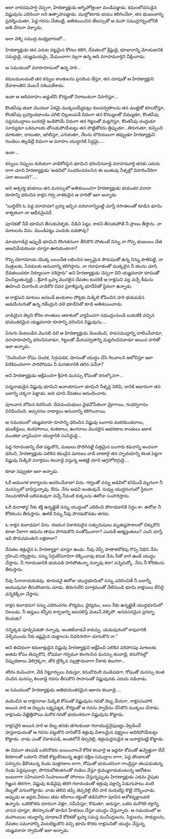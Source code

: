 ﻿అలా నారదమహర్షి చెప్పగా, హిరణ్యాక్షుడు అగ్నిహోత్రంలా మండిపడ్డాడు. కమలలోచనుడైన విష్ణువును ఎదిరించా లని ఉత్సాహపడ్డాడు. ముల్లోకలాకు భయం కలిగించేలా, తన భుజబలాన్ని ప్రదర్శించుతూ, పెద్ద గదను చేతబట్టి, అతిశయించిన తేజస్సుతో ఆ మహా సముద్రగర్భంలోనికి అతి వేగంగా వెళ్ళాడు. 

అలా వెళ్ళి సముద్ర మధ్యభాగంలో... 

హిరణ్యాక్షుడు తన ఎదుట దట్టమైన కోరలు కలిగి, దేవతలలో శ్రేష్ఠుడై, భూభారాన్ని మోయడానికి సమర్థుడై, యజ్ఞమయమై, మేఘంలాగా నల్లగా ఉన్న ఆది వరాహమూర్తిని వీక్షించాడు. 

ఆ సమయంలో వరాహరూపంలో ఉన్న హరి... 

కమలములవంటి తన కన్నుల కాంతులను ప్రసరింప జేస్తూ, తన చూపుతో ఆ హిరణ్యాక్షుని దేహకాంతిని వెంటనే నశింపజేశాడు. 

ఇంకా ఆ ఆదివరాహం అడ్డులేని శౌర్యంతో నిరాటంకంగా విహరిస్తూ... 

కొంతసేపు తుదా మొదలూ ఏకమై ముక్కలయ్యేటట్లు కులపర్వతాలను తన ముట్టెతో కూలదోస్తూ, కొంతసేపు బ్రహ్మాండభాండం పగిలి చిల్లులుపడే విధంగా తన కొమ్ములతో చిమ్ముతూ, కొంతసేపు సప్తసముద్రాలు బురదలై ఇంకిపోయే విధంగా తన గిట్టలతో మట్టగిస్తూ, కొంతసేపు చంద్రుడూ సూర్యుడూ ఒకమూలకు తోసుకుపోయేటట్లు తన పొట్టితోకను త్రిప్పుతూ...తిరుగుతూ, కుప్పించి దూకుతూ, దాటుతూ, ఇగిలిస్తూ, ఎగురుతూ, నేలను బొరియలుగా తవ్వుతూ హిరణ్యాక్షుని గుండెలు తల్లడిల్లే విధంగా ఆ వరాహం యుద్ధానికి సిద్ధమై.... 

ఇంకా... 

కన్నులు నిప్పులు కురియగా వాడికోరపైన భూమిని ధరించినవాడై వరాహమూర్తి తనకు ఎదురు రాగా చూచి హిరణ్యాక్షుడు ‘అడవిలో సంచరించవలసిన ఈ జంతువు నీళ్ళల్లో విహరించేదిగా ఎలా అయింది?’.... 

అని ఆశ్చర్య భయాలు తన మనస్సులో అతిశయించగా హిరణ్యాక్షుడు భయంకర వరాహ రూపాన్ని ధరించిన రాక్షస గర్వ నాశకుడైన ఆ హరితో ఇలా అన్నాడు 

“బుద్ధిలేని ఓ పెద్ద వరాహమా! బ్రహ్మ ఇచ్చిన వరదానాన్నిబట్టి చూస్తే రసాతలంతో కూడిన భూమి శాశ్వతంగా నా ఆధీనమైనదే. 

పూనికతో నీవీ భూమిని తీసుకువెళ్ళకు. విడిచి పెట్టు. కాదని తీసుకుపోతే నీ ప్రాణం తీస్తాను. నా మాటలను విను. మొండిపట్టు ఎందుకు పడతావు? 

మాయగాడివై ఇప్పుడీ భూమిని దొంగతనంగా తీసికొని పోతుంటే నిన్ను నా గొప్ప భుజబలం చేత అణచివేయకుండా చూస్తూ ఊరుకుంటానా? 

గొప్ప యోగమాయ యొక్క బలంచేత లభించిన అల్పమైన పౌరుషంతో ఉన్న నిన్ను పాతిపెట్టి, నా మిత్రులకు, సేవకులకు ఆనందాన్ని కలిగిస్తాను. నా గదాఘాతంతో ముక్కలైన నీ తలను చూసి దేవతలందరూ నిర్మూలంగా నశిస్తారు” అని హిరణ్యాక్షుడు చెప్పగా విని యజ్ఞవరాహ రూపంతో విలసిల్లుతున్నట్టి....శ్రీహరి బ్రహ్మ మొదలైన దేవతల కందరికీ ఆ రాక్షసుని వల్ల వచ్చే కీడును ఊహించి విచారించి వాడికోర చివర ప్రకాశిస్తున్న భూదేవితో స్థిరంగా ఉన్నాడు. 

ఆ రాక్షసుని మాటలు అనబడే అంకుశాల పోట్లకు మిక్కిలి కోపించిన హరి భయపడిన ఆడయేనుగుతో ఉన్న గజేంద్రుని వలె భూదేవితో కూడి అతిశయించాడు. 

వాడియైన తెల్లని కోరల కాంతులు ఆకాశంలో వ్యాపించగా సముద్రంనుండి బయటికి వచ్చిన భయంకరమైన యజ్ఞవరాహ రూపాన్ని ధరించిన విష్ణువును.... 

ఏనుగు వెంటబడిన మొసలి వలె ఆ హిరణ్యాక్షుడు వెంబడించి, పాపసముద్రాన్ని దాటించేవాడూ, వరాహరూపాన్ని ధరించినవాడూ, గిట్టలతో మేరుపర్వతాన్ని మట్టగించినవాడూ అయిన హరితో ఇలా అన్నాడు. 

“నిందించినా రోషం చెందక, సిగ్గుపడక, మోసంతో యుద్ధం చేసి గెలవాలని ఆలోచిస్తూ ఇలా పిరికిపందలాగా పారిపోవడం నీ మగతనానికి తగిన పనేనా? 

అని హిరణ్యాక్షుడు ఆక్షేపంచగా శ్రీహరి మనస్సు కోపంతో రగుల్కొనగా... 

పద్మనాభుడైన విష్ణువు భూమిని అనాయాసంగా భూమిని నీళ్ళపై నిలిపి, దానికి ఆధారంగా తన బలాన్ని చక్కగా పెట్టాడు. అది చూచి దేవతలు ఆనందించారు. 

పూలవాన బోరున కురిసింది. దేవదుందుభులు వైభవోపేతంగా మ్రోగాయి. గంధర్వగానం వినిపించింది. అప్సరసల నాట్యాలు ఆనందాన్ని కలిగించాయి. 

ఆ సమయంలో యజ్ఞవరాహ రూపాన్ని ధరించిన విష్ణువు బంగారు మకరకుండలాలు, భుజకీర్తులు, కంఠహారాలు, కంకణాలు, ఉంగరాలు మొదలైన ఆభరణాల కాంతులు ఆకాశ మంతటా వ్యాపింపగా యుద్ధానికి సంసిద్ధుడై... 

పెద్ద గదాదండాన్ని చేత పట్టుకొని, మణులు పొదిగినట్టి చిత్రమైన బంగారు కవచాన్ని అందంగా ధరించి, హిరణ్యాక్షుడు పలికిన కటువైన మాటలు వాడి బాణాలై తన హృదయాన్ని కలత పెట్టగా విష్ణువు మిక్కిలి పరాక్రమం కలవాడై వస్తున్న అతణ్ణి చూచి ఆగ్రహోదగ్రుడై.... 

కూడా నవ్వుతూ ఇలా అన్నాడు. 

ఓరీ అమంగళ కార్యాలను ఆచరించేవాడా! విను. గర్వంతో నన్ను అడవిలో కనిపించే మృగంగా నీ మనస్సులో భావిస్తున్నావు. ఔను. నేను అడవి జంతువునే. నువ్వు యుద్ధరంగంలో స్థిరంగా నిలువగలిగితే బలిపశువుగా వచ్చే నీవంటి కుక్కలను ఈరోజు సంహరిస్తాను. 

ఓరీ దురాత్మా! నీకు శక్తి ఉన్నట్లైతే నన్ను యుద్ధంలో ఎదిరించి పోరాడడానికి సిద్ధం కా. ఈరోజు నీ కోరికలను తీరుస్తాను. ఊరికే నిన్ను నీవు పొగడుకొనడం తగదు. 

ఓ రాక్షస కులాధమా! విను. రణరంగ విశారదులైన సత్పురుషులు మృత్యుపాశాలలో చిక్కుకొని కూడా నీలాగా తమను తాము పొగడుకొని సంతోషించారా? ఎందుకీ ఆత్మస్తుతులు? ఎంచి చూస్తే ఇవి పౌరుషవంతుని లక్షణాలా? 

దేవతల శత్రువైన ఓ హిరణ్యాక్షా! చూస్తూ ఉండు. నీవు చెప్పే పాతాళలోకపు గొప్ప నిధిని నేను గ్రహించి గర్విస్తాను. నన్ను సిగ్గులేనివానిగా లెక్కించావు కనుక నేను నీతో దాగి ఉండే యుద్ధం చేస్తాను. నీ గదాదండానికి భయపడి పారిపోతున్నా నన్నావు కదా! నన్నెదుర్కో. నేను నీ కోరికలను తీరుస్తాను. 

నీవు సేనానాయకుడవు. శూరుడవై ఈరోజు యుద్ధభూమిలో నన్ను ఎదిరించితే నీ బలాన్నీ ఆయువునూ తీసుకొంటాను చూడు. తిరుగులేని పరాక్రమంతో నేటినుండి భూమి రాక్షసులు లేనిదై వన్నెకెక్కేలా చేస్తాను. 

రాక్షస కులాధమా! నన్ను ఎదిరించగల శౌర్యము, ధైర్యము, బలం నీకు ఉన్నట్లైతే యుద్ధభూమిలో నిలబడు. నీ ఆప్తులు కన్నీరు కార్చడాన్ని ఆపదలిస్తే వెంటనే వెళ్ళిపో. అనవసరమైన ప్రగల్భా లెందుకు? 

నన్నిక్కడ పూడ్చిపెడతా నన్నావు. అంతటివాడవే కావచ్చు. యమపురంలో కాపురానికి వెళ్ళేముందు నీకు ఇష్టమైన చుట్టాలను చివరిసారిగా చూసుకొని రా.” 

అని ఈవిధంగా కమలాక్షుడైన విష్ణువు హిరణ్యాక్షుని ఆక్షేపించి పలికిన పరిహాసపు మాటలకు అతడు కోపం తెచ్చుకొని, రోషమూ గర్వమూ కలగలసిన మనస్సు కలవాడై, కనుగొనల్లో నిప్పుకణాలు వెలిగ్రక్కగా, తోక త్రొక్కిన నల్లత్రాచులాగా చీకాకు కలుగగా... 

శరీరం కంపించగా, వేడి నిట్టూర్పులు విడుస్తూ, కనుబొమలి ముడిపడగా, రోషంతో మనస్సు కలత చెందిన మనస్సు కలవాడై గదను తీసుకొని సాహసంతో విష్ణువునకు ఎదురు నడిచాడు. 

ఆ సమయంలో హిరణ్యాక్షుడు అతిభయంకరమైన ఆకారం కలవాడై.... 

మదించిన ఆ రాక్షసరాజు మిక్కిలి కోపంతో విష్ణువును గదతో దెబ్బ వేయగా, రాక్షససంహారి అయిన హరి ఆ దెబ్బను లక్ష్యపెట్టక, శౌర్యంతో ఆ గదను స్వాధీనం చేసికొని ముక్కలు చేసాడు. రాక్షసుడు వెఱ్ఱెత్తిపోయి మరొక గదతో భయంకరంగా విష్ణువును కొట్టాడు. 

రాక్షసవైరి అయిన హరి ఆ దెబ్బ తనకు తగలకుండా గదాయుద్ధనైపుణ్యం వెల్లడించే హస్తలాఘవంతో ఆ గదను పట్టుకొని దానితోనే శత్రువు విశాలమైన వక్షస్థలం అదిరిపోయేటట్లు కొట్టాడు. వాడు ఎంతో చికాకుపడి, అంతలోనే తెప్పరిల్లి, శత్రుమర్దనుడైన ఆ జనార్దనుణ్ణి కొట్టాడు. 

ఈ విధంగా తలపడి ఒకరినొకరు జయించాలనే కోరిక కలవారై ఆ ఇద్దరూ కోపంతో ఉవ్వెత్తుగా లేచే కెరటాలతో ఒకదాని నొకటి కొట్టుకొంటున్న ఉత్తర దక్షిణ సముద్రాల లాగా, పెద్ద తొండాలతో పరస్పరం ఢీకొంటున్న రెండు మత్తగజాల లాగా, రోషంతో భయంకరంగా గాండ్రిస్తూ తలపడుతున్న రెండు పెద్దపులుల్లా, పొగరుబోతుతనంతో రంకెలు వేస్తూ క్రుమ్ములాడుకుంటున్న ఆబోతుల జంటలాగా సహింపరాని సింహబలంతో పోరాటం చేస్తున్నప్పుడు హిరణ్యాక్షుడు ఎడమ వైపుకు గిఱ్ఱున తిరగగా, విష్ణువు కుడివైపు తిరిగి గదాదండంతో శత్రువు వక్షాన్ని పిడుగుపాటు వంటి దెబ్బతో పగులగొట్టాడు. వాడు తెలివి తప్పి తెప్పరిల్లి లేచి హరి నుదుటిపై కొట్టి నొప్పించాడు. అప్పుడు ఆ ఇద్దరు వీరులు తమ శరీరాలు రక్తంతో తడిసిపోగా పూచిన అశోకవృక్షాలవలె ఉన్నారు. ఒకరికొకరు దూరంగా వెళ్తూ, సమీపిస్తూ, కొడుతూ, అరుస్తూ, ఒకరు మరొకరి రక్తాన్ని వాసన చూస్తూ, తిరస్కారంతో కూడిన హేళనలు చేస్తూ యుద్ధం చేస్తున్నారు. ఆ సమయంలో ఆ మహాబలుల యుద్ధాన్ని చూడాలనే కోరికతో బ్రహ్మ సమస్త మునీంద్రులను, సిద్ధులను, సాధ్యులను, దేవతల సమూహాన్ని వెంటబెట్టుకొని వచ్చి భూమి కొరకు రాక్షసునితో యుద్ధం చేస్తున్న యజ్ఞవరాహ స్వామితో ఇలా అన్నాడు. 

